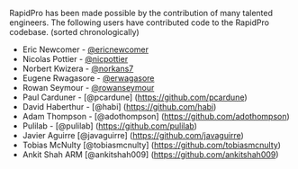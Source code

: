 
RapidPro has been made possible by the contribution of many talented
engineers. The following users have contributed code to the RapidPro
codebase. (sorted chronologically)

* Eric Newcomer - [@ericnewcomer](https://github.com/ericnewcomer)
* Nicolas Pottier - [@nicpottier](https://github.com/nicpottier)
* Norbert Kwizera - [@norkans7](https://github.com/norkans7)
* Eugene Rwagasore - [@erwagasore](https://github.com/erwagasore)
* Rowan Seymour - [@rowanseymour](https://github.com/rowanseymour)
* Paul Carduner - [@pcardune] (https://github.com/pcardune)
* David Haberthur - [@habi] (https://github.com/habi)
* Adam Thompson - [@adothompson] (https://github.com/adothompson)
* Pulilab - [@pulilab] (https://github.com/pulilab)
* Javier Aguirre [@javaguirre] (https://github.com/javaguirre)
* Tobias McNulty [@tobiasmcnulty] (https://github.com/tobiasmcnulty)
* Ankit Shah ARM [@ankitshah009] (https://github.com/ankitshah009)
